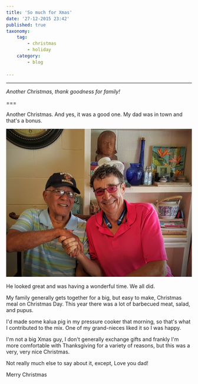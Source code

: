 ```yaml
---
title: 'So much for Xmas'
date: '27-12-2015 23:42'
published: true
taxonomy: 
    tag:
        - christmas
        - holiday
    category:
        - blog

---
```


---
*Another Christmas, thank goodness for family!*

===

Another Christmas. And yes, it was a good one. My dad was in town and that's a bonus.

![Dad and me this Xmas](me_and_dad_xmas_2015.jpg?lightbox=1024&cropResize=400,400)

He looked great and was having a wonderful time. We all did.

My family generally gets together for a big, but easy to make, Christmas meal on Christmas Day.  This year there was a lot of barbecued meat, salad, and pupus. 

I'd made some kalua pig in my pressure cooker that morning, so that's what I contributed to the mix. One of my grand-nieces liked it so I was happy. 

I'm not a big Xmas guy, I don't generally exchange gifts and frankly I'm more comfortable with Thanksgiving for a variety of reasons, but this was a very, very nice Christmas. 

Not really much else to say about it, except, Love you dad!

Merry Christmas


